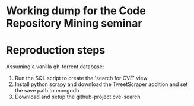 # Working dump for the Code Repository Mining seminar

# Reproduction steps
Assuming a vanilla gh-torrent database:
1. Run the SQL script to create the 'search for CVE' view
2. Install python scrapy and download the TweetScraper addition and set the save path to mongodb
2. Download and setup the github-project cve-search
